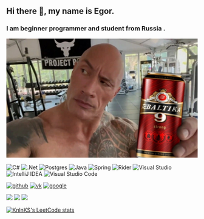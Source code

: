 <!--## [![Typing SVG](https://readme-typing-svg.herokuapp.com?color=%2336BCF7&lines=I'll+tell+you+a+little+about+myself.)](https://git.io/typing-svg)-->
## Hi there 👋, my name is Egor.
### I am beginner programmer and student from Russia .
<!--~~Something about me or mb some ROCK~~-->

![](https://github.com/bygorishe/bygorishe_test/blob/master/rock.jpg)

![C#](https://img.shields.io/badge/c%23-%23239120.svg?style=for-the-badge&logo=c-sharp&logoColor=white)
![.Net](https://img.shields.io/badge/.NET-5C2D91?style=for-the-badge&logo=.net&logoColor=white) 
![Postgres](https://img.shields.io/badge/postgres-%23316192.svg?style=for-the-badge&logo=postgresql&logoColor=white) 
![Java](https://img.shields.io/badge/java-%23ED8B00.svg?style=for-the-badge&logo=openjdk&logoColor=white)
![Spring](https://img.shields.io/badge/spring-%236DB33F.svg?style=for-the-badge&logo=spring&logoColor=white)
![Rider](https://img.shields.io/badge/Rider-000000.svg?style=for-the-badge&logo=Rider&logoColor=white&color=black&labelColor=crimson)
![Visual Studio](https://img.shields.io/badge/Visual%20Studio-5C2D91.svg?style=for-the-badge&logo=visual-studio&logoColor=white)
![IntelliJ IDEA](https://img.shields.io/badge/IntelliJIDEA-000000.svg?style=for-the-badge&logo=intellij-idea&logoColor=white)
![Visual Studio Code](https://img.shields.io/badge/Visual%20Studio%20Code-0078d7.svg?style=for-the-badge&logo=visual-studio-code&logoColor=white)

<!--
- 🔭 I’m currently working on Chess Project 
- 🌱 I’m currently learning ASP.NET 
- ⚡ Fun fact: Was the leader of the GUI team in a student project that was dedicated to the development of a graphic editor (https://gitlab.com/egorsukhinin/grred)-->



[<img src='https://cdn.jsdelivr.net/npm/simple-icons@3.0.1/icons/github.svg' alt='github' height='40'>](https://github.com/bygorishe)
[<img src='https://cdn.jsdelivr.net/npm/simple-icons@3.0.1/icons/vk.svg' alt='vk' height='40'>](https://vk.com/bygorishe) <!--
[<img src='https://cdn.jsdelivr.net/npm/simple-icons@3.0.1/icons/google.svg' alt='google' height='40'>]()
[<img src='https://cdn.jsdelivr.net/npm/simple-icons@3.0.1/icons/yandex.svg' alt='yandex' height='40'>]()-->
[<img src='https://cdn.jsdelivr.net/npm/simple-icons@3.0.1/icons/telegram.svg' alt='google' height='40'>](https://t.me/bygorishe) 
<!--[<img src='https://cdn.jsdelivr.net/npm/simple-icons@3.0.1/icons/instagram.svg' alt='yandex' height='40'>]()-->

![](https://github-profile-summary-cards.vercel.app/api/cards/most-commit-language?username=bygorishe&theme=solarized_dark) 
![](https://github-profile-summary-cards.vercel.app/api/cards/repos-per-language?username=bygorishe&theme=solarized_dark)
![](https://github-profile-summary-cards.vercel.app/api/cards/stats?username=bygorishe&theme=solarized_dark) 

[![KnlnKS's LeetCode stats](https://leetcode-stats-six.vercel.app/api?username=bygorishe&theme=dark)](https://github.com/bygorishe/leetcode-stats)

<!--[![codewars](https://www.codewars.com/users/bygorishe/badges/large)](https://www.codewars.com/users/bygorishe) -->
